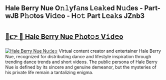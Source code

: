 ## Hale Berry Nue O𝚗𝚕yf𝚊ns L𝚎a𝚔ed N𝚞𝚍es - Part-wJB P𝚑𝚘tos Vi𝚍𝚎o - H𝚘𝚝 Part L𝚎a𝚔s JZnb3

# <h2><a href="http://kfblu9j.oniu.top/?m=Hale+Berry+Nue">🔗👉 🔴 Hale Berry Nue P𝚑ot𝚘𝚜 V𝚒d𝚎o</a></h2>

[![Hale Berry Nue Nu𝚍e𝚜](https://i.imgur.com/0qMVB7G.gif)](http://kfblu9j.oniu.top/?m=Hale+Berry+Nue)
Virtual content creator and entertainer Hale Berry Nue, recognized for distributing dance and lifestyle inspiration through trending dance trends and short videos. The public persona of Hale Berry Nue is defined by its sincere and genuine demeanor, but the mysteries of his private life remain a tantalizing enigma.  
